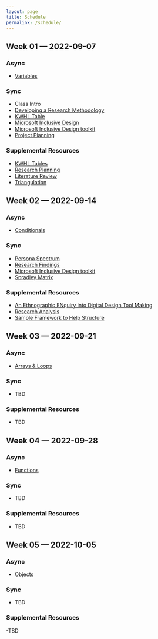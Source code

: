 ```yaml
---
layout: page
title: Schedule
permalink: /schedule/
---
```


<!-- WEEK 1 -->

## Week 01 — 2022-09-07

### Async
- [Variables](https://web.microsoftstream.com/video/d6cea8f7-2019-42d2-90de-85bc19f50a91)

### Sync

- Class Intro
- [Developing a Research Methodology](/assets/wk01/developing-a-research-methodology_lecture.pdf)
- [KWHL Table](/assets/wk01/KWHL-table_activity.xd)
- [Microsoft Inclusive Design](/assets/wk1/microsoft-inclusive-design_lecture.pdf)
- [Microsoft Inclusive Design toolkit](/assets/wk01/microsoft-inclusive-design-tool-kit_activity.pdf)
- [Project Planning](/assets/wk01/project-plan_activity.xlsx)


### Supplemental Resources

- [KWHL Tables](/assets/wk01/JennVisockyOGra_2017_KWHLTables_ADesignersResearchMan.pdf)
- [Research Planning](/assets/wk01/JennVisockyOGra_2017_ResearchPlanning_ADesignersResearchMan.pdf)
- [Literature Review](/assets/wk01/JennVisockyOGra_2017_StrategyLiteratureRev_ADesignersResearchMan.pdf)
- [Triangulation](/assets/wk01/JennVisockyOGra_2017_Triangulation_ADesignersResearchMan.pdf)

<!-- week 02 -->

## Week 02 — 2022-09-14

### Async
- [Conditionals](https://web.microsoftstream.com/video/08d5ea30-e8df-4bee-95d5-e02af3659d6b)

### Sync
- [Persona Spectrum](/assets/wk02/persona-spectrum_lecture.pdf)
- [Research Findings](/assets/wk02/research_findings_lecture.pdf)
- [Microsoft Inclusive Design toolkit](/assets/wk01/microsoft-inclusive-design-tool-kit_activity.pdf)
- [Spradley Matrix](/assets/wk02/spradley-matrix.pdf)

### Supplemental Resources
- [An Ethnographic ENquiry into Digital Design Tool Making](/assets/wk02/caadria2020_209.pdf)
- [Research Analysis](/assets/wk02/JennVisockyOGra_2017_ResearchAnalysis_ADesignersResearchMan.pdf)
- [Sample Framework to Help Structure](/assets/wk02/JennVisockyOGra_2017_SampleFrameworkToHelp_ADesignersResearchMan.pdf)

<!--  WEEK 03 -->

## Week 03 — 2022-09-21

### Async
- [Arrays & Loops](hthttps://web.microsoftstream.com/video/4a5d8b30-7cfa-4583-87dd-17ee02ee5d7f)

### Sync
- TBD

### Supplemental Resources
- TBD

<!-- WEEK 04 -->

## Week 04 — 2022-09-28

### Async
- [Functions](https://web.microsoftstream.com/video/d8c228cb-7f6c-45dc-b407-a23b857fc49c)

### Sync
- TBD

### Supplemental Resources
- TBD

<!-- WEEK 05 -->

## Week 05 — 2022-10-05

### Async
- [Objects](hthttps://web.microsoftstream.com/video/c6b478cd-de0a-468a-8360-e9bd3cfe8dce)

### Sync
- TBD

### Supplemental Resources
-TBD























